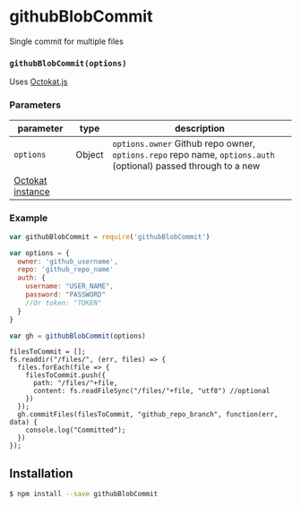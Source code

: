 # githubBlobCommit

Single commit for multiple files


### `githubBlobCommit(options)`

Uses [Octokat.js](https://github.com/philschatz/octokat.js)

### Parameters

| parameter | type   | description                                                                                                                                                                              |
| --------- | ------ | ---------------------------------------------------------------------------------------------------------------------------------------------------------------------------------------- |
| `options` | Object | `options.owner` Github repo owner, `options.repo` repo name, `options.auth` (optional) passed through to a new
[Octokat instance](https://github.com/philschatz/octokat.js#in-a-browser) |


### Example

```js
var githubBlobCommit = require('githubBlobCommit')

var options = {
  owner: 'github_username',
  repo: 'github_repo_name'
  auth: {
    username: "USER_NAME",
    password: "PASSWORD"
    //Or token: "TOKEN"
  }
}

var gh = githubBlobCommit(options)
```

```
filesToCommit = [];
fs.readdir("/files/", (err, files) => {
  files.forEach(file => {
    filesToCommit.push({
      path: "/files/"+file,
      content: fs.readFileSync("/files/"+file, "utf8") //optional
    })
  });
  gh.commitFiles(filesToCommit, "github_repo_branch", function(err, data) {
    console.log("Committed");
  })
});
```

## Installation

```sh
$ npm install --save githubBlobCommit
```

